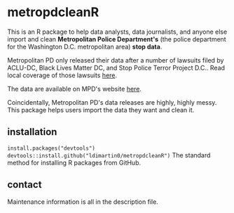 # metropdcleanR
This is an R package to help data analysts, data journalists, and anyone else import and clean **Metropolitan Police Department's** (the police department for the Washington D.C. metropolitan area) **stop data**.

Metropolitan PD only released their data after a number of lawsuits filed by ACLU-DC, Black Lives Matter DC, and Stop Police Terror Project D.C.. Read local coverage of those lawsuits [here](https://wjla.com/news/local/aclu-dc-lawsuit-mpd-stop-and-frisk-data-2020).

The data are available on MPD's website [here](https://mpdc.dc.gov/stopdata).

Coincidentally, Metropolitan PD's data releases are highly, highly messy. This package helps users import the data they want and clean it.

## installation
`
install.packages("devtools")
devtools::install.github("ldimartin0/metropdcleanR")
`
The standard method for installing R packages from GitHub.

## contact
Maintenance information is all in the description file.


